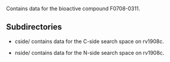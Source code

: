 Contains data for the bioactive compound F0708-0311.

## Subdirectories

- cside/ contains data for the C-side search space on rv1908c.

- nside/ contains data for the N-side search space on rv1908c.

